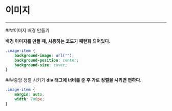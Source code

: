 # 이미지

---

###이미지 배경 만들기

**배경 이미지를 만들 때, 사용하는 코드가 패턴화 되어있다.**

```css
.image-item {
    background-image: url("");
    background-position: center;
    background-size: cover;
}
```

###중앙 정렬 시키기
**div 태그에 너비를 준 후 가로 정렬을 시키면 편하다.**

```css
.image-item {
    margin: auto;
    width: 700px;
}
```

